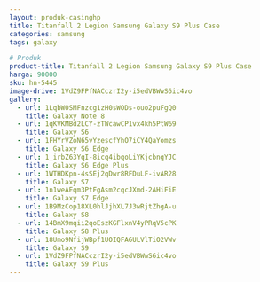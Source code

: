```yaml
---
layout: produk-casinghp
title: Titanfall 2 Legion Samsung Galaxy S9 Plus Case
categories: samsung
tags: galaxy

# Produk
product-title: Titanfall 2 Legion Samsung Galaxy S9 Plus Case
harga: 90000
sku: hn-5445
image-drive: 1VdZ9FPfNACczrI2y-i5edVBWwS6ic4vo
gallery:
  - url: 1LqbW0SMFnzcg1zH0sWODs-ouo2puFgQ0
    title: Galaxy Note 8
  - url: 1qKVKMBd2LCY-zTWcawCP1vx4kh5PtW69
    title: Galaxy S6
  - url: 1FHYrVZoN65vYzescfYhO7iCY4QaYomzs
    title: Galaxy S6 Edge
  - url: 1_irbZ63YqI-8icq4ibqoLiYKjcbngYJC
    title: Galaxy S6 Edge Plus
  - url: 1WTHDKpn-4sSEj2qDwr8RFDuLF-ivAR28
    title: Galaxy S7
  - url: 1n1weAEqm3PtFgAsm2cqcJXmd-2AHiFiE
    title: Galaxy S7 Edge
  - url: 1B9MzCop18XL0hlJjhXL7J3wRjtZhgA-u
    title: Galaxy S8
  - url: 14BmX9mqii2qoEszKGFlxnV4yPRqV5cPK
    title: Galaxy S8 Plus
  - url: 18Umo9NfijWBpf1UOIQFA6ULVlTiO2VWv
    title: Galaxy S9
  - url: 1VdZ9FPfNACczrI2y-i5edVBWwS6ic4vo
    title: Galaxy S9 Plus
---
```

